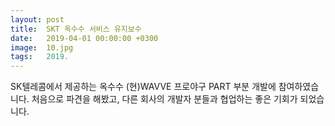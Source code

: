 ```yaml
---
layout: post
title:  SKT 옥수수 서비스 유지보수
date:   2019-04-01 00:00:00 +0300
image:  10.jpg
tags:   2019.
---
```

 
SK텔레콤에서 제공하는 옥수수 (현)WAVVE 프로야구 PART 부분 개발에 참여하였습니다.
처음으로 파견을 해봤고, 다른 회사의 개발자 분들과 협업하는 좋은 기회가 되었습니다.
